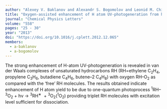 ```yaml
---
author: "Alexey V. Baklanov and Alexandr S. Bogomolov and Leonid M. Chikishev and Georgii A. Bogdanchikov and Sergei A. Kochubei"
title: "Oxygen-assisted enhancement of H atom UV-photogeneration from hydrocarbons in van der Waals complexes RH–O<sub>2</sub>"
journal: "Chemical Physics Letters"
volume: "558"
pages: "25 - 30"
year: "2013"
doi: "https://doi.org/10.1016/j.cplett.2012.12.065"
members: 
  - a-baklanov
  - a-bogomolov
---
```

The strong enhancement of H-atom UV-photogeneration is revealed in van der Waals complexes of 
unsaturated hydrocarbons RH (RH=ethylene C<sub>2</sub>H<sub>4</sub>, propylene C<sub>3</sub>H<sub>6</sub>, 
butadiene C<sub>4</sub>H<sub>6</sub>, butene–2 C<sub>4</sub>H<sub>8</sub>) with oxygen RH–O<sub>2</sub> as 
compared with the ‘free’ RH molecules. The results obtained indicate enhancement of H atom yield to be due 
to one-quantum photoprocess <sup>1</sup>RH–<sup>3</sup>O<sub>2</sub>&nbsp;+&nbsp;hν&nbsp;→&nbsp;<sup>3</sup>RH<sup>∗</sup>
&nbsp;+&nbsp;<sup>3</sup>O<sub>2</sub>(<sup>1</sup>O<sub>2</sub>) providing triplet RH molecules with 
excitation level sufficient for dissociation.

